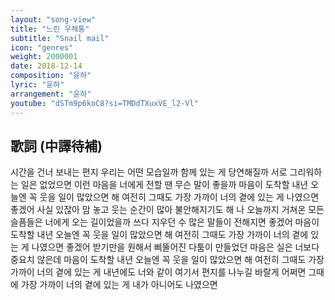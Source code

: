 ```yaml
---
layout: "song-view"
title: "느린 우체통"
subtitle: "Snail mail"
icon: "genres"
weight: 2000001
date: 2018-12-14
composition: "윤하"
lyric: "윤하"
arrangement: "윤하"
youtube: "dSTm9p6koC8?si=TMDdTXuxVE_l2-Vl"
---
```


## 歌詞 (中譯待補)

시간을 건너 보내는 편지
우리는 어떤 모습일까
함께 있는 게 당연해질까
서로 그리워하는 일은 없었으면
이런 마음을 너에게 전할 땐
무슨 말이 좋을까
마음이 도착할 내년 오늘엔
꼭 웃을 일이 많았으면 해
여전히 그때도 가장 가까이
너의 곁에 있는 게
나였으면 좋겠어
사실 있잖아
맘 놓고 웃는 순간이 많아
불안해지기도 해
나 오늘까지
거쳐온 모든 슬픔들은
너에게 오는 길이었을까
쓰다 지우던 수 많은 말들이
전해지면 좋겠어
마음이 도착할 내년 오늘엔
꼭 웃을 일이 많았으면 해
여전히 그때도 가장 가까이
너의 곁에 있는 게
나였으면 좋겠어
받기만을 원해서
삐뚤어진 다툼이
만들었던 마음은
실은 너보다 중요치 않은데
마음이 도착할 내년 오늘엔
꼭 웃을 일이 많았으면 해
여전히 그때도 가장 가까이
너의 곁에 있는 게
내년에도 너와 같이 여기서
편지를 나누길 바랄게
어쩌면 그때에 가장 가까이
너의 곁에 있는 게
내가 아니어도
나였으면
